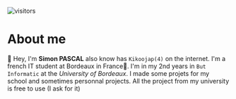 ![visitors](https://vbr.wocr.tk/badge?page_id=samisoumalasam.samisoumalasam&color=00cf00)

# About me

👋 Hey, I'm **Simon PASCAL** also know has ```Kikoojap(4)``` on the internet. I'm a french IT student at Bordeaux in France🥖. I'm in my 2nd years in ```But Informatic``` at the *University of Bordeaux*. I made some projets for my school and sometimes personnal projects. All the project from my university is free to use (I ask for it)
